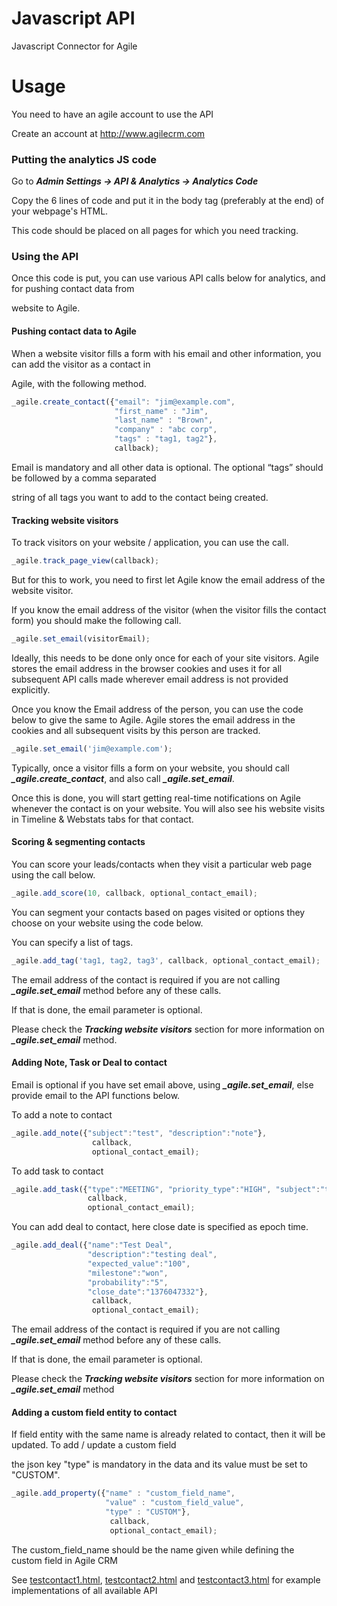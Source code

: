# Javascript API

Javascript Connector for Agile

# Usage

You need to have an agile account to use the API

Create an account at http://www.agilecrm.com

### Putting the analytics JS code

Go to ***Admin Settings -> API & Analytics -> Analytics Code***

Copy the 6 lines of code and put it in the body tag (preferably at the end) of your webpage's HTML.

This code should be placed on all pages for which you need tracking.

### Using the API

Once this code is put, you can use various API calls below for analytics, and for pushing contact data from

website to Agile. 

#### Pushing contact data to Agile

When a website visitor fills a form with his email and other information, you can add the visitor as a contact in

Agile, with the following method.

```javascript
_agile.create_contact({"email": "jim@example.com",
		       		   "first_name" : "Jim",
		       		   "last_name" : "Brown",
		       		   "company" : "abc corp",
		       		   "tags" : "tag1, tag2"},
		       		   callback);
```
Email is mandatory and all other data is optional. The optional “tags” should be followed by a comma separated

string of all tags you want to add to the contact being created.

#### Tracking website visitors
To track visitors on your website / application, you can use the call.

```javascript
_agile.track_page_view(callback);
```
But for this to work, you need to first let Agile know the email address of the website visitor.

If you know the email address of the visitor (when the visitor fills the contact form) you should make the following call.

```javascript
_agile.set_email(visitorEmail);
```
Ideally, this needs to be done only once for each of your site visitors.
Agile stores the email address in the browser cookies and uses it for all subsequent API calls made wherever email address is not provided explicitly.

Once you know the Email address of the person, you can use the code below to give the same to Agile.
Agile stores the email address in the cookies and all subsequent visits by this person are tracked.

```javascript
_agile.set_email('jim@example.com');
```
Typically, once a visitor fills a form on your website, you should call   ***_agile.create_contact***,
and also call  ***_agile.set_email***.

Once this is done, you will start getting real-time notifications on Agile whenever the contact is on your website.
You will also see his website visits in Timeline & Webstats tabs for that contact.

#### Scoring & segmenting contacts 

You can score your leads/contacts when they visit a particular web page using the call below.

```javascript
_agile.add_score(10, callback, optional_contact_email);
```
You can segment your contacts based on pages visited or options they choose on your website using the code below.

You can specify a list of tags.

```javascript
_agile.add_tag('tag1, tag2, tag3', callback, optional_contact_email);
```
The email address of the contact is required if you are not calling ***_agile.set_email*** method before any of these calls.

If that is done, the email parameter is optional.

Please check the ***Tracking website visitors*** section for more information on ***_agile.set_email*** method. 

#### Adding Note, Task or Deal to contact

Email is optional if you have set email above, using ***_agile.set_email***, else provide email to the API functions below.

To add a note to contact

```javascript
_agile.add_note({"subject":"test", "description":"note"},
			      callback,
			      optional_contact_email);
```

To add task to contact

```javascript
_agile.add_task({"type":"MEETING", "priority_type":"HIGH", "subject":"test"},
		 		 callback,
		 		 optional_contact_email);
```

You can add deal to contact, here close date is specified as epoch time.

```javascript
_agile.add_deal({"name":"Test Deal",
			     "description":"testing deal",
			     "expected_value":"100",
			     "milestone":"won",
			     "probability":"5", 
			     "close_date":"1376047332"},
			      callback,
			      optional_contact_email);
```

The email address of the contact is required if you are not calling ***_agile.set_email*** method before any of these calls.

If that is done, the email parameter is optional.

Please check the ***Tracking website visitors*** section for more information on ***_agile.set_email*** method

#### Adding a custom field entity to contact

If field entity with the same name is already related to contact, then it will be updated. To add / update a custom field

the json key "type" is mandatory in the data and its value must be set to "CUSTOM".

```javascript
_agile.add_property({"name" : "custom_field_name",
		     		 "value" : "custom_field_value",
		     		 "type" : "CUSTOM"},
		     		  callback,
		     		  optional_contact_email);
```
The custom_field_name should be the name given while defining the custom field in Agile CRM

See [testcontact1.html](https://github.com/agilecrm/javascript-api/blob/master/testcontact1.html), [testcontact2.html](https://github.com/agilecrm/javascript-api/blob/master/testcontact2.html) and [testcontact3.html](https://github.com/agilecrm/javascript-api/blob/master/testcontact3.html) for example implementations of all available API
